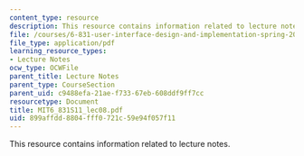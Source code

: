 ```yaml
---
content_type: resource
description: This resource contains information related to lecture notes.
file: /courses/6-831-user-interface-design-and-implementation-spring-2011/899affdd8804fff0721c59e94f057f11_MIT6_831S11_lec08.pdf
file_type: application/pdf
learning_resource_types:
- Lecture Notes
ocw_type: OCWFile
parent_title: Lecture Notes
parent_type: CourseSection
parent_uid: c9488efa-21ae-f733-67eb-608ddf9ff7cc
resourcetype: Document
title: MIT6_831S11_lec08.pdf
uid: 899affdd-8804-fff0-721c-59e94f057f11
---
```

This resource contains information related to lecture notes.

